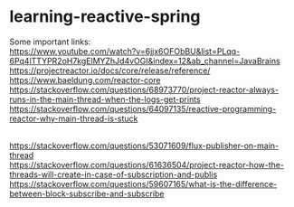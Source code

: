 # learning-reactive-spring
Some important links:
<br>https://www.youtube.com/watch?v=6jjx6OFObBU&list=PLqq-6Pq4lTTYPR2oH7kgElMYZhJd4vOGI&index=12&ab_channel=JavaBrains
https://projectreactor.io/docs/core/release/reference/<br>
https://www.baeldung.com/reactor-core
<br>
https://stackoverflow.com/questions/68973770/project-reactor-always-runs-in-the-main-thread-when-the-logs-get-prints
<br>
https://stackoverflow.com/questions/64097135/reactive-programming-reactor-why-main-thread-is-stuck

<br>https://stackoverflow.com/questions/53071609/flux-publisher-on-main-thread
<br>https://stackoverflow.com/questions/61636504/project-reactor-how-the-threads-will-create-in-case-of-subscription-and-publis
<br>https://stackoverflow.com/questions/59607165/what-is-the-difference-between-block-subscribe-and-subscribe
